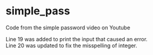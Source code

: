 # simple_pass
Code from the simple password video on Youtube

Line 19 was added to print the input that caused an error.  
Line 20 was updated to fix the misspelling of integer.
